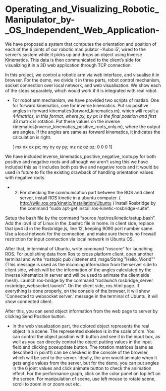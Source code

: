 # Operating_and_Visualizing_Robotic_Manipulator_by-_OS_Independent_Web_Application-

We have proposed a system that computes the orientation and position of each of the 6 joints of our robotic manipulator -’Aubo i5’, wired to the server’s system while it picks up and drops an object using Inverse Kinematics. This data is then communicated to the client’s side for visualizing it in a 3D web application through TCP connection.


In this project, we control a robotic arm via web interface, and visualise it in browser. For the
demo, we divide it in three parts, robot control mechanism, socket connection over local
network, and web visualisation. We show each of the steps separately, which would work if it is
integrated with real robot.


* For robot arm mechanism, we have provided two scripts of matlab. One for forward
kinematics, one for inverse kinematics. Put six positive angles in forward
kinematics(forward_kinematics.m), which will result a 4*4matrics, in this format, where
px, py px is the final position and first 3*3 matrix is rotation. Put these values on the
inverse kinematics(inverse_kinematics_positive_roots_only.m), where the output are
angles. If the angles are same as forward kinematics, it indicates the calculation is right.

  [ mx nx ox px;
    my ny oy py;
    mz nz oz pz;
    0 0 0 1]
    
We have included inverse_kinematics_positive_negative_roots.py for both positive
and negative roots and although we aren't using this we have included this as it
includes both positive and negative roots and it would be used in future to fix the
existing drawback of handling orientation values with negative roots.



* 2. For checking the communication part between the ROS and client server, install ROS
kinetic in a ubuntu computer. ( http://wiki.ros.org/kinetic/Installation/Ubuntu ) 
Install Rosbridge by the command “sudo apt-get install ros-kinetic-rosbridge-suite”. 


Setup the bash file by the command “source /opt/ros/kinetic/setup.bash”. Add the ipv4 id of Linux
in the .bashrc file in home. In client side, replace that ipv4 id in the Rosbridge.js, line 12,
keeping 9090 port number same. Use a local network for the connection, and make sure
there is no firewall restriction for input connection via local network in Ubuntu OS. 


After that, in terminal of Ubuntu, write command “roscore” for launching ROS. For publishing
data from Ros to cross platform client, open another terminal and write “rostopic pub
/listener std_msgs/String "Hello, World"” (This message is used as the incoming
information from the server side to client side, which will be the information of the angles
calculated by the Inverse kinematics in server and will be used to animate the client side
mesh). Launch ros-bridge by the command “roslaunch rosbridge_server
rosbridge_websocket.launch”. On the client side, ros.html page. If everything is done
properly, on the console of the browser, it will show 'Connected to websocket server.'
message in the terminal of Ubuntu, it will show connected client. 


After this, you can send object information from the web page to server by clicking Send Position button.


* In the web visualization part, the colored object represents the real object in a scene. The
represented skeleton is in the scale of cm. You can control the object position with button and
see it in the input box, as well as you can directly control the object putting values in the input
field and clicking poseupdate button. The rotation matrices (same as described in point1) can
be checked in the console of the browser, which will be sent to the server. Ideally, the arm
would animate when it gets angle values from the server, but for the demo, you can put angles
in the 6 joint values and click animate button to check the animation effect. For the performance graph,
click on the color panel on top left on the screen. For manipulation of scene, use left mouse to
rotate scene, scroll to zoom in or zoom out etc.

